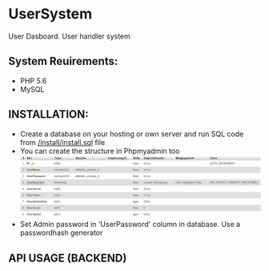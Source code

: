 # UserSystem
User Dasboard. User handler system

## System Reuirements:
* PHP 5.6
* MySQL

## INSTALLATION:
* Create a database on your hosting or own server and run SQL code from [/install/install.sql](https://raw.github.com/bzozoo/UserSystem/blob/main/install/install.sql) file
* You can create the structure in Phpmyadmin too
![Database structure](/install/table-structure.jpg?raw=true)
* Set Admin password in 'UserPassword' column in database. Use a passwordhash generator

## API USAGE (BACKEND)
